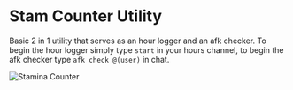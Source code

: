 # Stam Counter Utility
Basic 2 in 1 utility that serves as an hour logger and an afk checker. To begin the hour logger simply type ```start``` in your hours channel, to begin the afk checker type ```afk check @(user)``` in chat.

![Stamina Counter](https://cdn.discordapp.com/attachments/921223634087976990/1128906253037473902/image.png)
